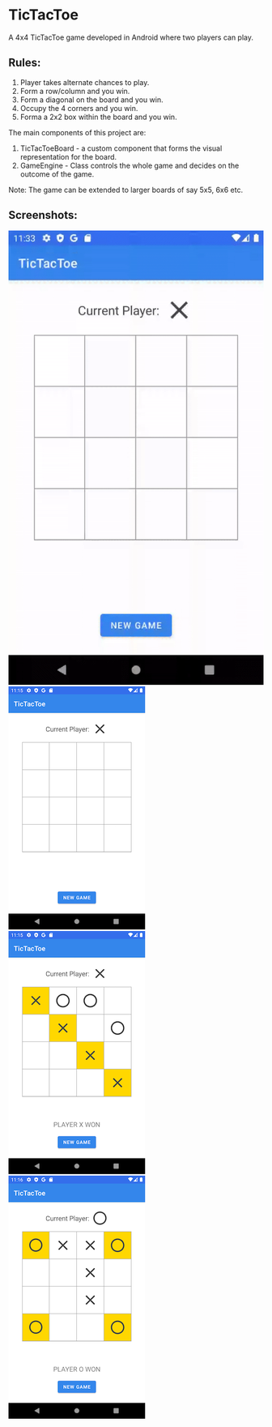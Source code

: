 # TicTacToe

A 4x4 TicTacToe game developed in Android where two players can play.

## Rules:
1. Player takes alternate chances to play.
2. Form a row/column and you win.
3. Form a diagonal on the board and you win.
4. Occupy the 4 corners and you win.
5. Forma a 2x2 box within the board and you win.


The main components of this project are:
1. TicTacToeBoard - a custom component that forms the visual representation for the board.
2. GameEngine - Class controls the whole game and decides on the outcome of the game.

Note: The game can be extended to larger boards of say 5x5, 6x6 etc.

## Screenshots:
![](screenshots/TicTacToe.gif)
![](screenshots/Screenshot_NewGame.png)
![](screenshots/Screenshot_Diagonal.png)
![](screenshots/Screenshot_Corners.png)